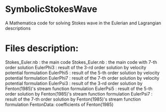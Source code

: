 # SymbolicStokesWave
A Mathematica code for solving Stokes wave in the Eulerian and Lagrangian descriptions

# Files description:
Stokes_Euler.nb : the main code
Stokes_Euler.nb : the main code with 7-th order solution
EulerPhi3 : result of the 3-rd order solution by velocity potential formulation
EulerPhi5 : result of the 5-th order solution by velocity potential formulation
EulerPhi7 : result of the 7-th order solution by velocity potential formulation
EulerPsi3 : result of the 3-rd order solution by Fenton(1985)'s stream function formulation
EulerPsi5 : result of the 5-th order solution by Fenton(1985)'s stream function formulation
EulerPsi7 : result of the 7-th order solution by Fenton(1985)'s stream function formulation
FentonData: coefficients of Fenton(1985)
